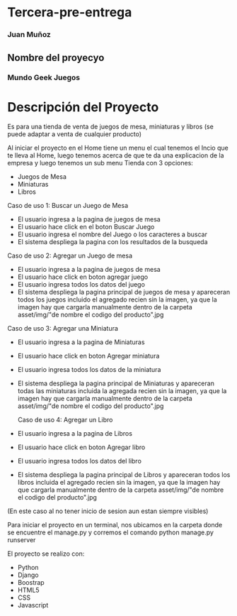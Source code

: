 # Tercera-pre-entrega
### Juan Muñoz

## Nombre del proyecyo
### Mundo Geek Juegos


# Descripción del Proyecto
Es para una tienda de venta de juegos de mesa, miniaturas y libros
(se puede adaptar a venta de cualquier producto)

Al iniciar el proyecto en el Home tiene un menu el cual tenemos el Incio que te lleva al Home, luego tenemos acerca de que te da una explicacion de la empresa y luego tenemos un sub menu Tienda con 3 opciones:
  - Juegos de Mesa
  - Miniaturas
  - Libros

Caso de uso 1:  Buscar un Juego de Mesa
- El usuario ingresa a la pagina de juegos de mesa
- El usuario hace click en el boton Buscar Juego
- El usuario ingresa el nombre del Juego o los caracteres a buscar
- El sistema despliega la pagina con los resultados de la busqueda

Caso de uso 2: Agregar un Juego de mesa
- El usuario ingresa a la pagina de juegos de mesa
- El usuario hace click en boton agregar juego
- El usuario ingresa todos los datos del juego
- El sistema despliega la pagina principal de juegos de mesa y apareceran todos los juegos incluido el agregado recien
  sin la imagen,  ya que la imagen hay que cargarla manualmente dentro de la carpeta asset/img/"de nombre el codigo del        producto".jpg

Caso de uso 3: Agregar una Miniatura
- El usuario ingresa a la pagina de Miniaturas
- El usuario hace click en boton Agregar miniatura
- El usuario ingresa todos los datos de la miniatura
- El sistema despliega la pagina principal de Miniaturas y apareceran todas las miniaturas incluida la agregada recien
  sin la imagen,  ya que la imagen hay que cargarla manualmente dentro de la carpeta asset/img/"de nombre el codigo del        producto".jpg

  Caso de uso 4: Agregar un Libro
- El usuario ingresa a la pagina de Libros
- El usuario hace click en boton Agregar libro
- El usuario ingresa todos los datos del libro
- El sistema despliega la pagina principal de Libros y apareceran todos los libros incluida el agregado recien
  sin la imagen,  ya que la imagen hay que cargarla manualmente dentro de la carpeta asset/img/"de nombre el codigo del        producto".jpg

(En este caso al no tener inicio de sesion aun estan siempre visibles)


Para iniciar el proyecto en un terminal, nos ubicamos en la carpeta donde se encuentre el manage.py y corremos el comando python manage.py runserver

El proyecto se realizo con:
  - Python
  - Django
  - Boostrap
  - HTML5
  - CSS
  - Javascript
